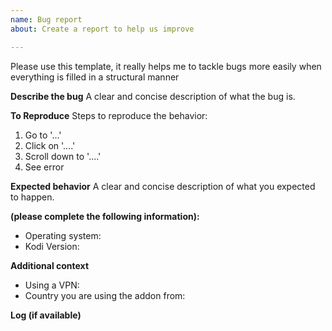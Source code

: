 ```yaml
---
name: Bug report
about: Create a report to help us improve

---
```


Please use this template, it really helps me to tackle bugs more easily when everything is filled in a structural manner

**Describe the bug**
A clear and concise description of what the bug is.

**To Reproduce**
Steps to reproduce the behavior:
1. Go to '...'
2. Click on '....'
3. Scroll down to '....'
4. See error

**Expected behavior**
A clear and concise description of what you expected to happen.

**(please complete the following information):**
 - Operating system:
 - Kodi Version:

**Additional context**
- Using a VPN:
- Country you are using the addon from:

**Log (if available)**
